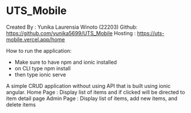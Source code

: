# UTS_Mobile

Created By :
Yunika Laurensia Winoto (22203)
Github: https://github.com/yunika5699/UTS_Mobile
Hosting : https://uts-mobile.vercel.app/home

How to run the application:
- Make sure to have npm and ionic installed 
- on CLI type npm install
- then type ionic serve 

A simple CRUD application without using API that is built using ionic angular.
Home Page : Display list of items and if clicked will be directed to item detail page 
Admin Page : Display list of items, add new items, and delete items 
